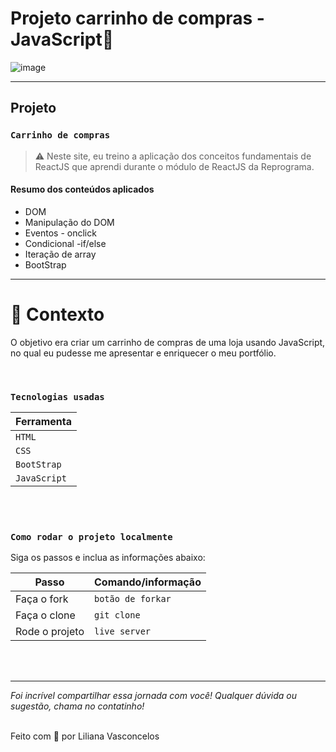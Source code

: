 # Projeto carrinho de compras - JavaScript🚀 

![image](https://media2.giphy.com/media/D567hs4Dex0GEnAKOY/giphy.gif)

---

## Projeto
### `Carrinho de compras`

> ⚠️ Neste site, eu treino a aplicação dos conceitos fundamentais de ReactJS que aprendi durante o módulo de ReactJS da Reprograma.

#### Resumo dos conteúdos aplicados

* DOM
* Manipulação do DOM
* Eventos - onclick
* Condicional -if/else
* Iteração de array
* BootStrap
---

# 🧠 Contexto

O objetivo era criar um carrinho de compras de uma loja usando JavaScript, no qual eu pudesse me apresentar e enriquecer o meu portfólio.

<br />

### `Tecnologias usadas`

| Ferramenta |
| --- 
| `HTML` 
| `CSS` 
| `BootStrap` 
| `JavaScript`

<br />
<br />

### `Como rodar o projeto localmente`

Siga os passos e inclua as informações abaixo:

| Passo                       | Comando/informação |
| --------------------------- | ------------------ |
| Faça o fork                 | `botão de forkar`  |
| Faça o clone                | `git clone`        |
| Rode o projeto              | `live server`       |


<br />
<br />

---

_Foi incrível compartilhar essa jornada com você! Qualquer dúvida ou sugestão, chama no contatinho!_

<br>
Feito com 💜 por Liliana Vasconcelos